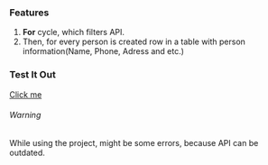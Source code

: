 ### Features
1. **For** cycle, which filters API.
2. Then, for every person is created row in a table with person information(Name, Phone, Adress and etc.)


### Test It Out
[Click me](danbilous1.github.io/API-Random-People-List/)


###### Warning

While using the project, might be some errors, because API can be outdated.
